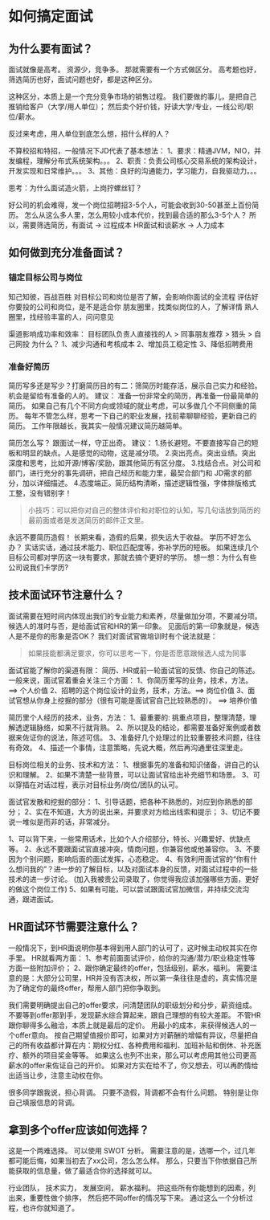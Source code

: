 # 如何搞定面试

## 为什么要有面试？

面试就像是高考。
资源少，竞争多。
那就需要有一个方式做区分。
高考题也好，筛选简历也好，面试问题也好，都是这种区分。

这种区分，本质上是一个充分竞争市场的销售过程。
我们要做的事儿，是把自己推销给客户（大学/用人单位）；
然后卖个好价钱，好读大学/专业，一线公司/职位/薪水。

反过来考虑，用人单位到底怎么想，招什么样的人？

不算校招和特招，一般情况下JD代表了基本想法：
1、要求：精通JVM，NIO，并发编程，理解分布式系统架构。。。
2、职责：负责公司核心交易系统的架构设计，开发实现和日常维护。。。
3、其他：良好的沟通能力，学习能力，自我驱动力。。。

思考：为什么面试造火箭，上岗拧螺丝钉？

好公司的机会难得，发一个岗位招聘招3-5个人，可能会收到30-50甚至上百份简历。
怎么从这么多人里，怎么用较小成本代价，找到最合适的那么3-5个人？
所以，需要筛选简历，有面试 -> 过程成本
HR面试和谈薪水 -> 人力成本

## 如何做到充分准备面试？

### 锚定目标公司与岗位

知己知彼，百战百胜
对目标公司和岗位是否了解，会影响你面试的全流程
评估好你要投的公司和岗位，是不是适合你
朋友圈里，找类似岗位的人，了解详情
熟人圈里，找经验丰富的人，问问意见

渠道影响成功率和效率：
目标团队负责人直接找的人 > 同事朋友推荐 > 猎头 > 自己网投
为什么？
1、减少沟通和考核成本
2、增加员工稳定性
3、降低招聘费用

### 准备好简历

简历写多还是写少？打磨简历目的有二：筛简历时能存活，展示自己实力和经验。
机会是留给有准备的人的。
建议：
准备一份非常全的简历，再准备一份最简单的简历。
如果自己有几个不同方向或领域的就业考虑，可以多做几个不同侧重的简历。
每年不管怎么样，思考一下自己的职业发展，找前辈聊聊经验，更新自己的简历。
工作年限越长，我其实一般情况建议简历越简单。

简历怎么写？ 跟面试一样，守正出奇。
建议：
1.扬长避短。不要直接写自己的短板和明显的缺点。人是感觉的动物，这是减分项。
2.突出亮点。突出业绩。突出深度和思考，比如开源/博客/奖励，跟其他简历有区分度。
3.找结合点。对公司和部门，进行充分的事先调研，把自己经历和能力里，最契合部门和
JD需求的部分，加以详细描述。
4.态度端正。简历结构清晰，描述逻辑性强，字体排版格式工整，没有错别字！

> 小技巧：可以把你对自己的整体评价和对职位的认知，写几句话放到简历的最前面或者是发送简历的邮件正文里。

永远不要简历造假！
长期来看，造假的后果，损失远大于收益。
学历不好怎么办？
实话实话，通过技术能力、职位匹配度等，弥补学历的短板。
如果连续几个目标公司都对学历这一块有要求，那就去搞个更好的学历。
想一想：为什么有些公司说我们卡学历?

## 技术面试环节注意什么？

面试需要在短时间内体现出我们的专业能力和素养，尽量做加分项，不要减分项。
候选人的准时与否，是给面试官和HR的第一印象。
见面后的第一印象就是，候选人是不是你的形象是否OK？
我们对面试官做培训时有个说法就是：
> 如果技能都满足要求，你可以思考一下，你是否愿意跟候选人成为同事

面试官能了解你的渠道有限：
简历、HR或前一轮面试官的反馈、你自己的陈述。
一般来说，面试官着重会关注三个方面：
1、你简历里写的业务，技术，方法。 ==> 个人价值
2、招聘的这个岗位设计的业务，技术，方法。==> 岗位价值
3、面试官想从你身上挖掘的部分（很有可能是面试官自己比较熟悉的）。 ==> 培养价值

简历里个人经历的技术，业务，方法：
1、最重要的: 挑重点项目，整理清楚，理解透逻辑脉络，如果不行就背熟。
2、所以提及的结论，都需要准备好案例或者数据来佐证你的说法，陈述可信。
3、准备好几个处理过的比较重要技术问题，往往有奇效。
4、描述一个事情，注意策略，先说大概，然后再沟通里往深里走。

目标岗位相关的业务、技术和方法：
1、根据事先的准备和知识储备，讲自己的认识和理解。
2、如果不清楚一些背景，可以让面试官给出补充细节和场景。
3、可以穿插在对话过程，表示对目标业务/岗位/团队的认可。

面试官发散和挖掘的部分：
1、引导话题，把各种不熟悉的，对应到你熟悉的部分；
2、实在不知道，大方的说出来，并要求对方给出线索和提示；
3、切记不要说一堆似是而非的话，非常减分。

1、可以背下来，一些常用话术，比如个人介绍部分，特长、兴趣爱好、优缺点等。
2、永远不要跟面试官直接冲突，情商问题，你兼容他或他兼容你。
3、不要因为个别问题，影响后面的面试发挥，心态稳定。
4、有效利用面试官的“你有什么想问我的”？进一步的了解目标，以及对面试本身的反馈，对面试过程中的一些技术的进一步讨论。
(加入我被贵公司录取了，你觉得我应该加强哪些方面，更好的做这个岗位工作)
5、如果有可能，可以尝试跟面试官加微信，并持续交流沟通，跟进面试。

## HR面试环节需要注意什么？

一般情况下，到HR面说明你基本得到用人部门的认可了，这时候主动权其实在你手里。
HR就看两方面：
1、参考前面面试评价，给你的沟通/潜力/职业稳定性等方面一些附加评价；
2、跟你确定最终的offer，包括级别，薪水，福利。
需要注意的是：大部分公司里，HR并没有否决权，所以第一条往往是虚的，真实情况是为了确定你的最终offer，帮用人部门把你争取到。

我们需要明确提出自己的offer要求，问清楚团队的职级划分和分步，薪资组成。
不要等到offer那到手，发现薪水综合算起来，跟自己理想的有较大差距。
不管HR跟你聊得多么融洽，本质上就是最后的定价。
用最小的成本，来获得候选人的一个offer意向。
按自己期望值报价即可，如果对方对薪酬的增幅有异议，尽量把自己的所有收益都计算在内：期权分红、各种费用和福利、加班补贴和倒休、补充医疗、额外的项目奖金等等。
如果这么也列不出来，那么可以考虑用其他公司更高薪水的offer来佐证自己的开价。
如果对方实在给不了，你又想去，可以再酌情给出适当让步，注意主动权在你。

很多同学跟我说，担心背调。
只要不造假，背调都不会有什么问题。
特别是让你自己填报信息的背调。

## 拿到多个offer应该如何选择？

这是一个两难选择。
可以使用 SWOT 分析。
需要注意的是，选哪一个，过几年都可能后悔，如果当初去了xx公司，怎么怎么样。
那么，只要当下你依据自己所能获取的信息量，做了最适合你的选择就可以。

行业团队，
技术实力，
发展空间，
薪水福利。
把这些所有你能想到的因素，列出来，重要性做个排序，
然后把不同offer的情况写下来。
通过这么一个分析过程，也许你就知道了。

